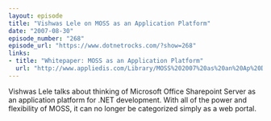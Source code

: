 ```yaml
---
layout: episode
title: "Vishwas Lele on MOSS as an Application Platform"
date: "2007-08-30"
episode_number: "268"
episode_url: "https://www.dotnetrocks.com/?show=268"
links:
- title: "Whitepaper: MOSS as an Application Platform"
  url: "http://www.appliedis.com/Library/MOSS%202007%20as%20an%20Ap%20Dev%20Platform%20vfweb.pdf"
---
```


Vishwas Lele talks about thinking of Microsoft Office Sharepoint Server as an application platform for .NET development. With all of the power and flexibility of MOSS, it can no longer be categorized simply as a web portal.
